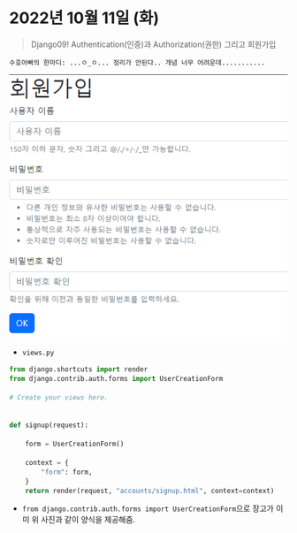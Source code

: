 # 2022년 10월 11일 (화)

> Django09!  Authentication(인증)과 Authorization(권한) 그리고 회원가입



`수호아빠의 한마디: ...ㅇ_ㅇ... 정리가 안된다.. 개념 너무 어려운데...........  `



![image-20221011231656121](assets/image-20221011231656121.png)

- `views.py`

```python
from django.shortcuts import render
from django.contrib.auth.forms import UserCreationForm

# Create your views here.


def signup(request):

    form = UserCreationForm()

    context = {
        "form": form,
    }
    return render(request, "accounts/signup.html", context=context)
```

- `from django.contrib.auth.forms import UserCreationForm`으로 장고가 이미 위 사진과 같이 양식을 제공해줌.

